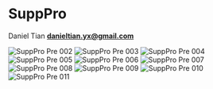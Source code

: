 # SuppPro

Daniel Tian 
**danieltian.yx@gmail.com**

![SuppPro Pre 002](https://github.com/danieltyx/SuppPro/assets/58199853/2b91c51b-ca5f-496c-a6df-c7317252facd)
![SuppPro Pre 003](https://github.com/danieltyx/SuppPro/assets/58199853/21430e37-4cc9-4f7a-b078-2c7b5bfd2b18)
![SuppPro Pre 004](https://github.com/danieltyx/SuppPro/assets/58199853/70a6a949-dadb-4b8f-b994-41985d0a7fb4)
![SuppPro Pre 005](https://github.com/danieltyx/SuppPro/assets/58199853/52eba1a3-16da-4815-90b3-29503d3b5531)
![SuppPro Pre 006](https://github.com/danieltyx/SuppPro/assets/58199853/304d7b89-c549-4593-a9f6-cea5fbc2e25e)
![SuppPro Pre 007](https://github.com/danieltyx/SuppPro/assets/58199853/bafaa84a-6241-44c5-939b-dd71deb37558)
![SuppPro Pre 008](https://github.com/danieltyx/SuppPro/assets/58199853/6cad7699-4976-4dee-bf0c-90de9bc63af6)
![SuppPro Pre 009](https://github.com/danieltyx/SuppPro/assets/58199853/ad435ada-1d1c-4ee0-a904-2b9b61d957ef)
![SuppPro Pre 010](https://github.com/danieltyx/SuppPro/assets/58199853/7d885179-d5f2-4b5d-9ae5-5525d10b939b)
![SuppPro Pre 011](https://github.com/danieltyx/SuppPro/assets/58199853/d6b8f642-486b-4377-86dc-d0f96773cf21)
